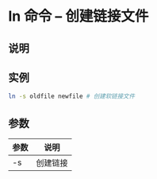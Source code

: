 # ln 命令 – 创建链接文件

## 说明

## 实例

```bash
ln -s oldfile newfile # 创建软链接文件
```

## 参数

| 参数 | 说明     |
|------|----------|
| -s   | 创建链接 |
